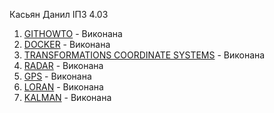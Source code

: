 
Касьян Данил ІПЗ 4.03

1. [GITHOWTO](https://github.com/danilkass/githowto-tutorial) - Виконана
2. [DOCKER](https://github.com/danilkass/docker) - Виконана
3. [TRANSFORMATIONS COORDINATE SYSTEMS](https://github.com/danilkass/Coordinate-Systems) - Виконана
4. [RADAR](https://github.com/danilkass/RADAR) - Виконана
5. [GPS](https://github.com/danilkass/gps) - Виконана
6. [LORAN](https://github.com/danilkass/loran) - Виконана
7. [KALMAN](https://github.com/danilkass/Filter-Kalman) - Виконана
